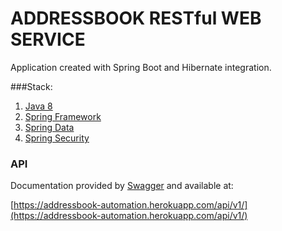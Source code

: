 # ADDRESSBOOK RESTful WEB SERVICE
Application created with Spring Boot and Hibernate integration.

###Stack:
1. [Java 8](https://java.com/)
1. [Spring Framework](https://spring.io/)
1. [Spring Data](https://spring.io/projects/spring-data/)
1. [Spring Security](https://spring.io/projects/spring-security/)

### API
Documentation provided by [Swagger](https://swagger.io/) and available at:

[https://addressbook-automation.herokuapp.com/api/v1/](https://addressbook-automation.herokuapp.com/api/v1/)

